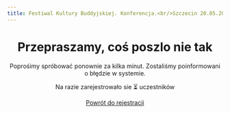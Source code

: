 ```yaml
---
title: Festiwal Kultury Buddyjskiej. Konferencja.<br/>Szczecin 20.05.2023
---
```


<script src="https://unpkg.com/htmx.org@1.9.0"></script>
<center>

# Przepraszamy, coś poszlo nie tak

Poprośimy spróbować ponownie za kilka minut. Zostaliśmy poinformowani o błędzie w systemie.

Na razie zarejestrowało sie <span hx-get="https://attendance.budda-fest.pl/register/attendance" hx-trigger="load" hx-swap="innerHTML">⏳</span> uczestników

<a href="/registration" style="text-decoration:underline;">Powrót do rejestracji</a>

</center>
